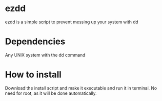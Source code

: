 # ezdd
ezdd is a simple script to prevent messing up your system with dd
# Dependencies
Any UNIX system with the dd command
# How to install
Download the install script and make it executable and run it in terminal.
No need for root, as it will be done automatically.
